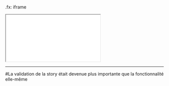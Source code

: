 # 

.fx: iframe

<iframe src='04_derive-contractualisation/FrontPage.App3900Tn53456.html' class="baseStyles" scrolling="no"></iframe>

---

#La validation de la story était devenue plus importante que la fonctionnalité elle-même
